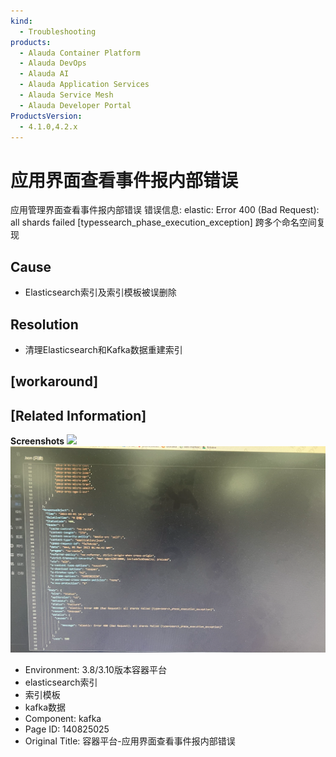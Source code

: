 ```yaml
---
kind:
  - Troubleshooting
products:
  - Alauda Container Platform
  - Alauda DevOps
  - Alauda AI
  - Alauda Application Services
  - Alauda Service Mesh
  - Alauda Developer Portal
ProductsVersion:
  - 4.1.0,4.2.x
---
```

<!-- A type of document that involves encountering a fault, diagnosing it, performing root cause analysis, and providing solutions. -->

# 应用界面查看事件报内部错误

应用管理界面查看事件报内部错误 错误信息: elastic: Error 400 (Bad Request): all shards failed [typessearch_phase_execution_exception] 跨多个命名空间复现

## Cause
- Elasticsearch索引及索引模板被误删除

## Resolution
- 清理Elasticsearch和Kafka数据重建索引

## [workaround]

## [Related Information]
**Screenshots**
![](assets/rong-qi-ping-tai-ying-yong-jie-mian-cha-kan-shi-jian-bao-nei-bu-cuo-wu/%E4%BC%81%E4%B8%9A%E5%BE%AE%E4%BF%A1%E6%88%AA%E5%9B%BE_16776590829730.png)
![](assets/rong-qi-ping-tai-ying-yong-jie-mian-cha-kan-shi-jian-bao-nei-bu-cuo-wu/image2023-3-28_17-10-44.png)
- Environment: 3.8/3.10版本容器平台
- elasticsearch索引
- 索引模板
- kafka数据
- Component: kafka
- Page ID: 140825025
- Original Title: 容器平台-应用界面查看事件报内部错误
